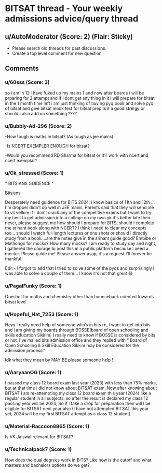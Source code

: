 # BITSAT thread - Your weekly admissions advice/query thread
## u/AutoModerator (Score: 2) (Flair: Sticky)
* Please search old threads for past discussions. 
* Create a top level comment for new question


## Comments

### u/60sss (Score: 3)
so i am in 12 i have fuked up my mains 1 and now after boards i will be prparing for 2 attempt and if i dont get any thing in it i will prepare for bitsat in the 1 month time left i am just thinking of buying  pyq book and solve pyq of bitsat and give bitsat mock test for bitsat prep is it a good stretgy or should i also add on something ????


### u/Bubbly-Ad-296 (Score: 2)
-How tough is maths in bitsat? (As tough as jee mains)



-Is NCERT EXEMPLER ENOUGH for bitsat?




-Would you recommend RD Sharma for bitsat or it'll work with ncert and ncert exemplar?


### u/Ok_stressed (Score: 1)
" BITSIANS GUIDENCE "

Bitsians

Desperately need guidence for BITS 2024, I know basics of 11th and 12th ... I'm dropper didn't do well in JEE mains. Parents said that they will send me to vit vellore if I don't crack any of the competitive exams but I want to try my best to get admission into a college on my own yk it's better late then never, please suggest me how should I prepare for BITS, should I complete the arihant book along with NCERT? I think I need to clear my concepts too... should I watch full length lectures or one shots or should I directly study from a book....are the notes give in the arihant guide good? Embibe or Mathongo for mocks? How many mocks?
I am ready to study day and night, I gathered the courage to post this in a public platform because I need a mentor. Please guide me!
Please answer asap, it's a request I'll forever be thankful.  

Edit - I forgot to add that I tried to solve some of the pyqs and surprisingly I was able to solve a couple of them... I know it's not that great 😅


### u/PagalFunky (Score: 1)
Oneshot for maths and chemistry other than bounceback oriented towards bitsat level


### u/Hopeful_Hat_7253 (Score: 1)
Heyy I really need help of someone who’s in bits rn, I want to get into bits and I am giving my boards through BOSSE(board of open schooling and skills education Sikkim) I really need to know if BOSSE is considered by bits or not, I’ve mailed bits admission office and they replied with “ Board of Open Schooling &amp; Skill Education Sikkim may be considered for the admission process.”

Idk what they mean by MAY BE  please someone help !


### u/AaryaanOG (Score: 1)
I passed my class 12 board exam last year (2023) with less than 75% marks, but at that time I did not know about BITSAT exam. Now after knowing about BITSAT I am re-attempting my class 12 board exam this year (2024) like a regular student in all subjects, so after the result is declared my class 12 passing year will be 2024, So if I take a drop for preparation then will I be eligible for BITSAT next year also (I have not attempted BITSAT this year yet, 2024 will be my first BITSAT attempt as a class 12 student)


### u/Material-Raccoon8865 (Score: 1)
Is VK Jaiswal relevant for BITSAT?


### u/Technicalpack7 (Score: 1)
How does the dual degrees work in BITS? Like how is the cutoff and what masters and bachelors options do we get?





